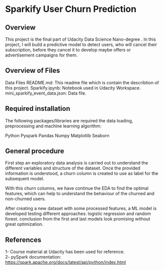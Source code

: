 # Sparkify User Churn Prediction

## Overview
This project is the final part of Udacity Data Science Nano-degree . In this project, I will build a predictive model to detect users, who will cancel their subscription, before they cancel it to develop maybe offers or advertisement campaigns for them.

## Overview of Files
Data Files
README.md: This readme file which is contain the describtion of this project.
Sparkify.ipynb: Notebook used in Udacity Workspace.
mini_sparkify_event_data.json: Data file.


## Required installation
The following packages/libraries are required the data loading, preprocessing and machine learning algorithm:

Python
Pyspark
Pandas
Numpy
Matplotlib
Seaborn

## General procedure

First step an exploratory data analysis is carried out to understand the different variables and structure of the dataset. Once the provided information is understood, a churn column is created to use as label for the subsequent model.

With this churn columns, we have continue the EDA to find the optimal features, which can help to understand the behaviour of the churned and non-churned users.

After creating a new dataset with some processed features, a ML model is developed testing different approaches: logistic regression and random forest.
conclusion from the first and last models look promising without great optimization.

## References
1- Course material at Udacity has been used for reference.          
2- pySpark documentation:  https://spark.apache.org/docs/latest/api/python/index.html 
